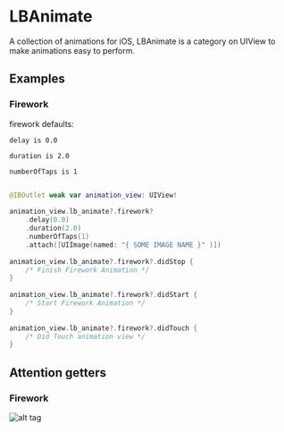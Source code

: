 # LBAnimate
A collection of animations for iOS, LBAnimate is a category on UIView to make animations easy to perform.

## Examples ##

### Firework
firework defaults:
```
delay is 0.0
```
```
duration is 2.0
```
```
numberOfTaps is 1
```

```swift

@IBOutlet weak var animation_view: UIView!
    
animation_view.lb_animate?.firework?
    .delay(0.0)
    .duration(2.0)
    .numberOfTaps(1)
    .attach([UIImage(named: "{ SOME IMAGE NAME }" )])
        
animation_view.lb_animate?.firework?.didStop {
    /* Finish Firework Animation */
}
        
animation_view.lb_animate?.firework?.didStart {
    /* Start Firework Animation */
}
        
animation_view.lb_animate?.firework?.didTouch {
    /* Did Touch animation view */
}

```

## Attention getters

### Firework
![alt tag](https://raw.github.com/lioz12131415/LBAnimate/main/Gifs/firework.gif)
